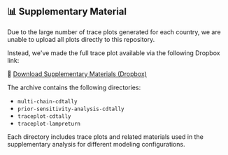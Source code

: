 
## 📊 Supplementary Material

Due to the large number of trace plots generated for each country, we are unable to upload all plots directly to this repository.

Instead, we've made the full trace plot available via the following Dropbox link:

🔗 [Download Supplementary Materials (Dropbox)](https://www.dropbox.com/scl/fo/a7dcbxz97lzemi332ud3x/ANjzKvQZ-fHjZrHyKrpYKJI?rlkey=atc1biznc0wh1okz18sxxgoai&dl=0)

The archive contains the following directories:
- `multi-chain-cdtally`
- `prior-sensitivity-analysis-cdtally`
- `traceplot-cdtally`
- `traceplot-lampreturn`

Each directory includes trace plots and related materials used in the supplementary analysis for different modeling configurations.
